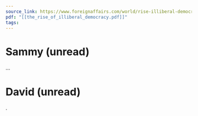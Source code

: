 ```yaml
---
source_link: https://www.foreignaffairs.com/world/rise-illiberal-democracy
pdf: "[[the_rise_of_illiberal_democracy.pdf]]"
tags:
---
```

# Sammy (unread)

...

# David (unread)

.